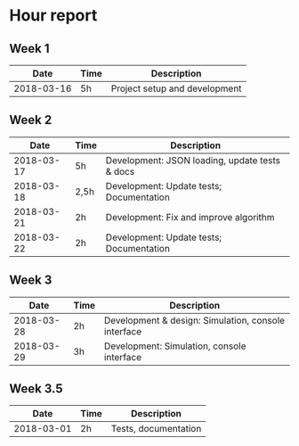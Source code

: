 # Hour report

## Week 1

| Date       | Time | Description |
|------------|------|-------------|
| 2018-03-16 | 5h   | Project setup and development |

## Week 2

| Date       | Time | Description |
|------------|------|-------------|
| 2018-03-17 | 5h   | Development: JSON loading, update tests & docs    |
| 2018-03-18 | 2,5h | Development: Update tests; Documentation          |
| 2018-03-21 | 2h   | Development: Fix and improve algorithm            |
| 2018-03-22 | 2h   | Development: Update tests; Documentation          |

## Week 3
| Date       | Time | Description |
|------------|------|-------------|
| 2018-03-28 | 2h   | Development & design: Simulation, console interface   |
| 2018-03-29 | 3h   | Development: Simulation, console interface            |

## Week 3.5
| Date       | Time | Description |
|------------|------|-------------|
| 2018-03-01 | 2h   | Tests, documentation |
